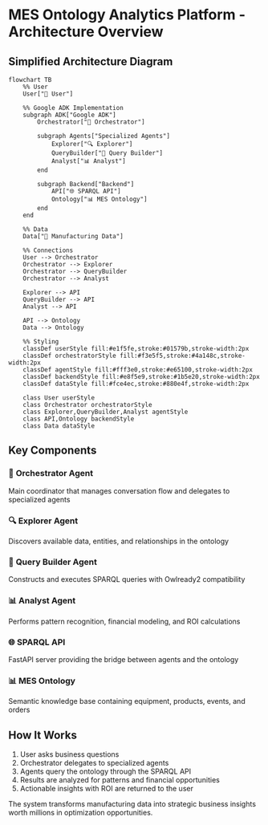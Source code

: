 # MES Ontology Analytics Platform - Architecture Overview

## Simplified Architecture Diagram

```mermaid
flowchart TB
    %% User
    User["👤 User"]

    %% Google ADK Implementation
    subgraph ADK["Google ADK"]
        Orchestrator["🎯 Orchestrator"]
        
        subgraph Agents["Specialized Agents"]
            Explorer["🔍 Explorer"]
            QueryBuilder["🔧 Query Builder"]
            Analyst["📊 Analyst"]
        end
        
        subgraph Backend["Backend"]
            API["🌐 SPARQL API"]
            Ontology["📊 MES Ontology"]
        end
    end
    
    %% Data
    Data["📁 Manufacturing Data"]

    %% Connections
    User --> Orchestrator
    Orchestrator --> Explorer
    Orchestrator --> QueryBuilder
    Orchestrator --> Analyst
    
    Explorer --> API
    QueryBuilder --> API
    Analyst --> API
    
    API --> Ontology
    Data --> Ontology

    %% Styling
    classDef userStyle fill:#e1f5fe,stroke:#01579b,stroke-width:2px
    classDef orchestratorStyle fill:#f3e5f5,stroke:#4a148c,stroke-width:2px
    classDef agentStyle fill:#fff3e0,stroke:#e65100,stroke-width:2px
    classDef backendStyle fill:#e8f5e9,stroke:#1b5e20,stroke-width:2px
    classDef dataStyle fill:#fce4ec,stroke:#880e4f,stroke-width:2px
    
    class User userStyle
    class Orchestrator orchestratorStyle
    class Explorer,QueryBuilder,Analyst agentStyle
    class API,Ontology backendStyle
    class Data dataStyle
```

## Key Components

### 🎯 **Orchestrator Agent**
Main coordinator that manages conversation flow and delegates to specialized agents

### 🔍 **Explorer Agent**
Discovers available data, entities, and relationships in the ontology

### 🔧 **Query Builder Agent**
Constructs and executes SPARQL queries with Owlready2 compatibility

### 📊 **Analyst Agent**
Performs pattern recognition, financial modeling, and ROI calculations

### 🌐 **SPARQL API**
FastAPI server providing the bridge between agents and the ontology

### 📊 **MES Ontology**
Semantic knowledge base containing equipment, products, events, and orders

## How It Works

1. User asks business questions
2. Orchestrator delegates to specialized agents
3. Agents query the ontology through the SPARQL API
4. Results are analyzed for patterns and financial opportunities
5. Actionable insights with ROI are returned to the user

The system transforms manufacturing data into strategic business insights worth millions in optimization opportunities.